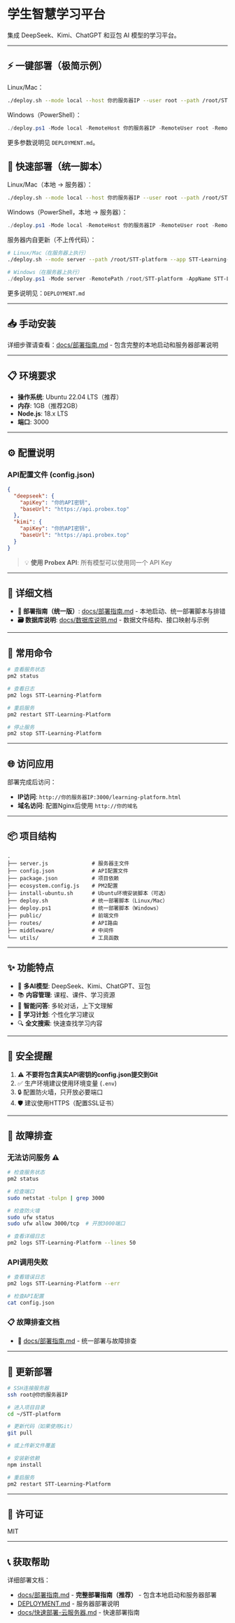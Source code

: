 # 学生智慧学习平台

集成 DeepSeek、Kimi、ChatGPT 和豆包 AI 模型的学习平台。

---

## ⚡ 一键部署（极简示例）

Linux/Mac：
```bash
./deploy.sh --mode local --host 你的服务器IP --user root --path /root/STT-platform --port 3000 --app STT-Learning-Platform
```

Windows（PowerShell）：
```powershell
./deploy.ps1 -Mode local -RemoteHost 你的服务器IP -RemoteUser root -RemotePath /root/STT-platform -RemotePort 3000 -AppName STT-Learning-Platform
```

更多参数说明见 `DEPLOYMENT.md`。

## 🚀 快速部署（统一脚本）

Linux/Mac（本地 → 服务器）：
```bash
./deploy.sh --mode local --host 你的服务器IP --user root --path /root/STT-platform --port 3000 --app STT-Learning-Platform
```

Windows（PowerShell，本地 → 服务器）：
```powershell
./deploy.ps1 -Mode local -RemoteHost 你的服务器IP -RemoteUser root -RemotePath /root/STT-platform -RemotePort 3000 -AppName STT-Learning-Platform
```

服务器内自更新（不上传代码）：
```bash
# Linux/Mac（在服务器上执行）
./deploy.sh --mode server --path /root/STT-platform --app STT-Learning-Platform
```
```powershell
# Windows（在服务器上执行）
./deploy.ps1 -Mode server -RemotePath /root/STT-platform -AppName STT-Learning-Platform
```

更多说明见：`DEPLOYMENT.md`

---

## 📥 手动安装

详细步骤请查看：[docs/部署指南.md](./docs/部署指南.md) - 包含完整的本地启动和服务器部署说明

---

## 📋 环境要求

- **操作系统**: Ubuntu 22.04 LTS（推荐）
- **内存**: 1GB（推荐2GB）
- **Node.js**: 18.x LTS
- **端口**: 3000

---

## ⚙️ 配置说明

### API配置文件 (config.json)

```json
{
  "deepseek": {
    "apiKey": "你的API密钥",
    "baseUrl": "https://api.probex.top"
  },
  "kimi": {
    "apiKey": "你的API密钥",
    "baseUrl": "https://api.probex.top"
  }
}
```

> 💡 **使用 Probex API**: 所有模型可以使用同一个 API Key

---

## 📖 详细文档

- **📘 部署指南（统一版）**: [docs/部署指南.md](./docs/部署指南.md) - 本地启动、统一部署脚本与排错
- **🗃️ 数据库说明**: [docs/数据库说明.md](./docs/数据库说明.md) - 数据文件结构、接口映射与示例

---

## 🔧 常用命令

```bash
# 查看服务状态
pm2 status

# 查看日志
pm2 logs STT-Learning-Platform

# 重启服务
pm2 restart STT-Learning-Platform

# 停止服务
pm2 stop STT-Learning-Platform
```

---

## 🌐 访问应用

部署完成后访问：
- **IP访问**: `http://你的服务器IP:3000/learning-platform.html`
- **域名访问**: 配置Nginx后使用 `http://你的域名`

---

## 📦 项目结构

```
.
├── server.js              # 服务器主文件
├── config.json            # API配置文件
├── package.json           # 项目依赖
├── ecosystem.config.js    # PM2配置
├── install-ubuntu.sh      # Ubuntu环境安装脚本（可选）
├── deploy.sh              # 统一部署脚本（Linux/Mac）
├── deploy.ps1             # 统一部署脚本（Windows）
├── public/                # 前端文件
├── routes/                # API路由
├── middleware/            # 中间件
└── utils/                 # 工具函数
```

---

## ✨ 功能特点

- 🤖 **多AI模型**: DeepSeek、Kimi、ChatGPT、豆包
- 📚 **内容管理**: 课程、课件、学习资源
- 💬 **智能问答**: 多轮对话，上下文理解
- 📝 **学习计划**: 个性化学习建议
- 🔍 **全文搜索**: 快速查找学习内容

---

## 🔐 安全提醒

1. ⚠️ **不要将包含真实API密钥的config.json提交到Git**
2. ✅ 生产环境建议使用环境变量 (`.env`)
3. 🔒 配置防火墙，只开放必要端口
4. 🛡️ 建议使用HTTPS（配置SSL证书）

---

## 🐛 故障排查

### 无法访问服务 ⚠️
```bash
# 检查服务状态
pm2 status

# 检查端口
sudo netstat -tulpn | grep 3000

# 检查防火墙
sudo ufw status
sudo ufw allow 3000/tcp  # 开放3000端口

# 查看详细日志
pm2 logs STT-Learning-Platform --lines 50
```

### API调用失败
```bash
# 查看错误日志
pm2 logs STT-Learning-Platform --err

# 检查API配置
cat config.json
```

### 📋 故障排查文档
- 📖 [docs/部署指南.md](./docs/部署指南.md) - 统一部署与故障排查

---

## 📝 更新部署

```bash
# SSH连接服务器
ssh root@你的服务器IP

# 进入项目目录
cd ~/STT-platform

# 更新代码（如果使用Git）
git pull

# 或上传新文件覆盖

# 安装新依赖
npm install

# 重启服务
pm2 restart STT-Learning-Platform
```

---

## 📄 许可证

MIT

---

## 📞 获取帮助

详细部署文档：
- [docs/部署指南.md](./docs/部署指南.md) - **完整部署指南（推荐）** - 包含本地启动和服务器部署
- [DEPLOYMENT.md](./DEPLOYMENT.md) - 服务器部署说明
- [docs/快速部署-云服务器.md](./docs/快速部署-云服务器.md) - 快速部署指南

